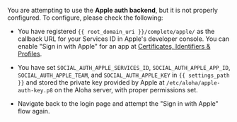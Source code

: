 You are attempting to use the **Apple auth backend**, but it is not
properly configured. To configure, please check the following:

* You have registered `{{ root_domain_uri }}/complete/apple/`
  as the callback URL for your Services ID in Apple's developer console. You can
  enable "Sign in with Apple" for an app at
  [Certificates, Identifiers & Profiles](https://developer.apple.com/account/resources/).

* You have set `SOCIAL_AUTH_APPLE_SERVICES_ID`,
  `SOCIAL_AUTH_APPLE_APP_ID`, `SOCIAL_AUTH_APPLE_TEAM`,
  and `SOCIAL_AUTH_APPLE_KEY` in `{{
  settings_path }}` and stored the private key provided by Apple at
  `/etc/aloha/apple-auth-key.p8` on the Aloha server, with
  proper permissions set.

* Navigate back to the login page and attempt the "Sign in with Apple"
  flow again.
